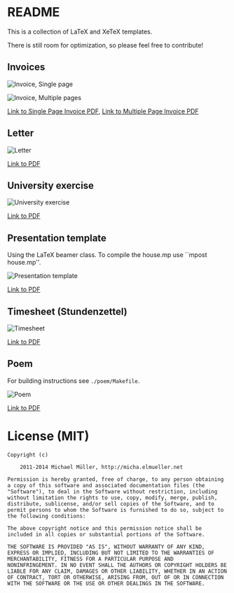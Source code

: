 # README

This is a collection of LaTeX and XeTeX templates.

There is still room for optimization, so please feel free to contribute!


## Invoices

![Invoice, Single page](https://github.com/cmichi/latex-template-collection/raw/master/images/invoice0.png)

![Invoice, Multiple pages](https://github.com/cmichi/latex-template-collection/raw/master/images/invoice1.png)

[Link to Single Page Invoice PDF](https://github.com/cmichi/latex-template-collection/raw/master/invoice-single-page/angebot.pdf),
[Link to Multiple Page Invoice PDF](https://github.com/cmichi/latex-template-collection/raw/master/invoice-multiple-pages/angebot.pdf)


## Letter

![Letter](https://github.com/cmichi/latex-template-collection/raw/master/images/letter.png)

[Link to PDF](https://github.com/cmichi/latex-template-collection/raw/master/letter/letter.pdf)


## University exercise

![University exercise](https://github.com/cmichi/latex-template-collection/raw/master/images/exercise.png)

[Link to PDF](https://github.com/cmichi/latex-template-collection/raw/master/university-exercise/exercise.pdf)


## Presentation template

Using the LaTeX beamer class.
To compile the house.mp use ``mpost house.mp''.

![Presentation template](https://github.com/cmichi/latex-template-collection/raw/master/images/presentation.png)

[Link to PDF](https://github.com/cmichi/latex-template-collection/raw/master/presentation-beamer/Beamer.pdf)


## Timesheet (Stundenzettel)

![Timesheet](https://github.com/cmichi/latex-template-collection/raw/master/images/timesheet.png)

[Link to PDF](https://github.com/cmichi/latex-template-collection/raw/master/timesheet/timesheet.pdf)


## Poem

For building instructions see `./poem/Makefile`.

![Poem](https://github.com/cmichi/latex-template-collection/raw/master/images/poem.png)

[Link to PDF](https://github.com/cmichi/latex-template-collection/raw/master/poem/poem.pdf)


# License (MIT)

	Copyright (c) 

		2011-2014 Michael Müller, http://micha.elmueller.net

	Permission is hereby granted, free of charge, to any person obtaining
	a copy of this software and associated documentation files (the
	"Software"), to deal in the Software without restriction, including
	without limitation the rights to use, copy, modify, merge, publish,
	distribute, sublicense, and/or sell copies of the Software, and to
	permit persons to whom the Software is furnished to do so, subject to
	the following conditions:

	The above copyright notice and this permission notice shall be
	included in all copies or substantial portions of the Software.

	THE SOFTWARE IS PROVIDED "AS IS", WITHOUT WARRANTY OF ANY KIND,
	EXPRESS OR IMPLIED, INCLUDING BUT NOT LIMITED TO THE WARRANTIES OF
	MERCHANTABILITY, FITNESS FOR A PARTICULAR PURPOSE AND
	NONINFRINGEMENT. IN NO EVENT SHALL THE AUTHORS OR COPYRIGHT HOLDERS BE
	LIABLE FOR ANY CLAIM, DAMAGES OR OTHER LIABILITY, WHETHER IN AN ACTION
	OF CONTRACT, TORT OR OTHERWISE, ARISING FROM, OUT OF OR IN CONNECTION
	WITH THE SOFTWARE OR THE USE OR OTHER DEALINGS IN THE SOFTWARE.
